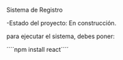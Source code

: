 <hi> Sistema de Registro </h1>

-Estado del proyecto: En construcción.

para ejecutar el sistema, debes poner:

´´´´npm install react´´´´ 
